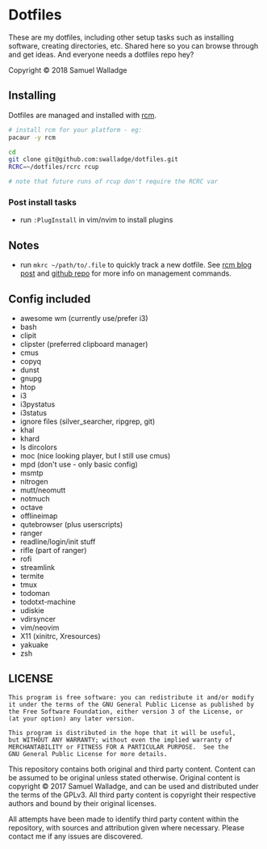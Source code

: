 
# Dotfiles

These are my dotfiles, including other setup tasks such as installing software, creating directories, etc.
Shared here so you can browse through and get ideas. And everyone needs a dotfiles repo hey?

Copyright © 2018 Samuel Walladge


## Installing

Dotfiles are managed and installed with [rcm](https://github.com/thoughtbot/rcm).

```bash
# install rcm for your platform - eg:
pacaur -y rcm

cd
git clone git@github.com:swalladge/dotfiles.git
RCRC=~/dotfiles/rcrc rcup

# note that future runs of rcup don't require the RCRC var
```

### Post install tasks

- run `:PlugInstall` in vim/nvim to install plugins

## Notes

- run `mkrc ~/path/to/.file` to quickly track a new dotfile. See [rcm blog
  post](https://robots.thoughtbot.com/rcm-for-rc-files-in-dotfiles-repos) and
  [github repo](https://github.com/thoughtbot/rcm) for more info on management
  commands.


## Config included

- awesome wm (currently use/prefer i3)
- bash
- clipit
- clipster (preferred clipboard manager)
- cmus
- copyq
- dunst
- gnupg
- htop
- i3
- i3pystatus
- i3status
- ignore files (silver_searcher, ripgrep, git)
- khal
- khard
- ls dircolors
- moc (nice looking player, but I still use cmus)
- mpd (don't use - only basic config)
- msmtp
- nitrogen
- mutt/neomutt
- notmuch
- octave
- offlineimap
- qutebrowser (plus userscripts)
- ranger
- readline/login/init stuff
- rifle (part of ranger)
- rofi
- streamlink
- termite
- tmux
- todoman
- todotxt-machine
- udiskie
- vdirsyncer
- vim/neovim
- X11 (xinitrc, Xresources)
- yakuake
- zsh

## LICENSE

    This program is free software: you can redistribute it and/or modify
    it under the terms of the GNU General Public License as published by
    the Free Software Foundation, either version 3 of the License, or
    (at your option) any later version.

    This program is distributed in the hope that it will be useful,
    but WITHOUT ANY WARRANTY; without even the implied warranty of
    MERCHANTABILITY or FITNESS FOR A PARTICULAR PURPOSE.  See the
    GNU General Public License for more details.

This repository contains both original and third party content.
Content can be assumed to be original unless stated otherwise.
Original content is copyright © 2017 Samuel Walladge, and can be used and distributed under the terms of
the GPLv3. All third party content is copyright their respective authors and bound by their original licenses.

All attempts have been made to identify third party content within the repository, with sources and attribution given
where necessary. Please contact me if any issues are discovered.


